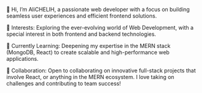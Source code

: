 👋 Hi, I’m AliCHELIH, a passionate web developer with a focus on building seamless user experiences and efficient frontend solutions.

👀 Interests: Exploring the ever-evolving world of Web Development, with a special interest in both frontend and backend technologies.

🌱 Currently Learning: Deepening my expertise in the MERN stack (MongoDB, React) to create scalable and high-performance web applications.

💞️ Collaboration: Open to collaborating on innovative full-stack projects that involve React, or anything in the MERN ecosystem. I love taking on challenges and contributing to team success!





